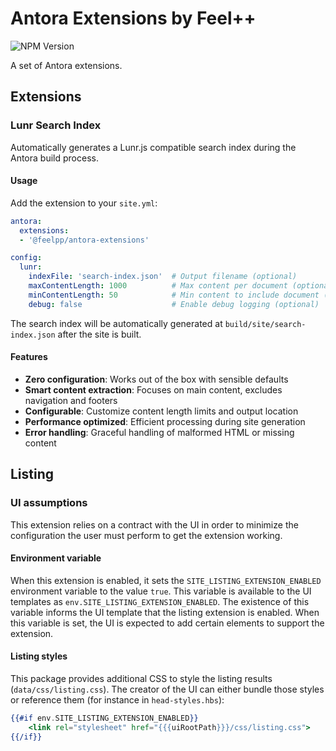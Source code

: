 # Antora Extensions by Feel++

![NPM Version](https://img.shields.io/npm/v/%40feelpp%2Fantora-extensions)

A set of Antora extensions.

## Extensions

### Lunr Search Index

Automatically generates a Lunr.js compatible search index during the Antora build process.

#### Usage

Add the extension to your `site.yml`:

```yaml
antora:
  extensions:
  - '@feelpp/antora-extensions'

config:
  lunr:
    indexFile: 'search-index.json'  # Output filename (optional)
    maxContentLength: 1000          # Max content per document (optional)
    minContentLength: 50            # Min content to include document (optional)
    debug: false                    # Enable debug logging (optional)
```

The search index will be automatically generated at `build/site/search-index.json` after the site is built.

#### Features

- **Zero configuration**: Works out of the box with sensible defaults
- **Smart content extraction**: Focuses on main content, excludes navigation and footers
- **Configurable**: Customize content length limits and output location
- **Performance optimized**: Efficient processing during site generation
- **Error handling**: Graceful handling of malformed HTML or missing content

## Listing

### UI assumptions

This extension relies on a contract with the UI in order to minimize the configuration the user must perform to get the extension working.

#### Environment variable

When this extension is enabled, it sets the `SITE_LISTING_EXTENSION_ENABLED` environment variable to the value `true`.
This variable is available to the UI templates as `env.SITE_LISTING_EXTENSION_ENABLED`.
The existence of this variable informs the UI template that the listing extension is enabled.
When this variable is set, the UI is expected to add certain elements to support the extension.

#### Listing styles

This package provides additional CSS to style the listing results (`data/css/listing.css`).
The creator of the UI can either bundle those styles or reference them (for instance in `head-styles.hbs`):

```hbs
{{#if env.SITE_LISTING_EXTENSION_ENABLED}}
    <link rel="stylesheet" href="{{{uiRootPath}}}/css/listing.css">
{{/if}}
```
